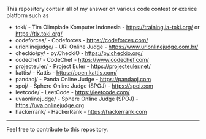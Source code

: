 This repository contain all of my answer on various code contest or exerice platform such as

* toki/ - Tim Olimpiade Komputer Indonesia  - https://training.ia-toki.org/ or https://tlx.toki.org/
* codeforces/ - Codeforces - https://codeforces.com/
* urionlinejudge/ - URI Online Judge - https://www.urionlinejudge.com.br/
* checkio/py/ - py.CheckiO - https://py.checkio.org/
* codechef/ - CodeChef - https://www.codechef.com/
* projecteuler/ - Project Euler - https://projecteuler.net/
* kattis/ - Kattis - https://open.kattis.com/
* pandaoj/ - Panda Online Judge - https://pandaoj.com
* spoj/ - Sphere Online Judge (SPOJ) - https://spoj.com
* leetcode/ - LeetCode - https://leetcode.com/
* uvaonlinejudge/ - Sphere Online Judge (SPOJ) - https://uva.onlinejudge.org
* hackerrank/ - HackerRank - https://hackerrank.com

---

Feel free to contribute to this repository.